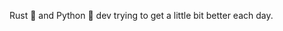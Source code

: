 Rust 🦀 and Python 🐍 dev trying to get a little bit better each day.
<!---
ArchTangent/ArchTangent is a ✨ special ✨ repository because its `README.md` (this file) appears on your GitHub profile.
You can click the Preview link to take a look at your changes.
--->
